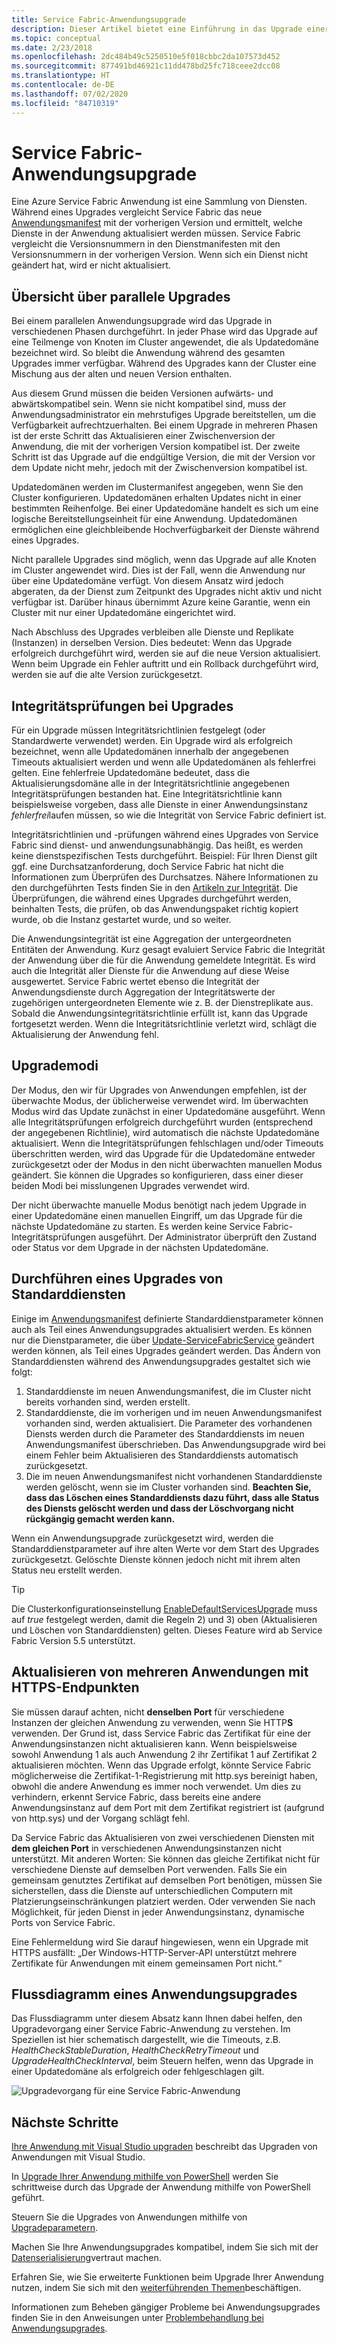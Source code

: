 ```yaml
---
title: Service Fabric-Anwendungsupgrade
description: Dieser Artikel bietet eine Einführung in das Upgrade einer Service Fabric-Anwendung, einschließlich Wahl des Upgrademodus und der Durchführung der Integritätsüberprüfungen.
ms.topic: conceptual
ms.date: 2/23/2018
ms.openlocfilehash: 2dc484b49c5250510e5f018cbbc2da107573d452
ms.sourcegitcommit: 877491bd46921c11dd478bd25fc718ceee2dcc08
ms.translationtype: HT
ms.contentlocale: de-DE
ms.lasthandoff: 07/02/2020
ms.locfileid: "84710319"
---
```

# <a name="service-fabric-application-upgrade"></a>Service Fabric-Anwendungsupgrade
Eine Azure Service Fabric Anwendung ist eine Sammlung von Diensten. Während eines Upgrades vergleicht Service Fabric das neue [Anwendungsmanifest](service-fabric-application-and-service-manifests.md) mit der vorherigen Version und ermittelt, welche Dienste in der Anwendung aktualisiert werden müssen. Service Fabric vergleicht die Versionsnummern in den Dienstmanifesten mit den Versionsnummern in der vorherigen Version. Wenn sich ein Dienst nicht geändert hat, wird er nicht aktualisiert.

## <a name="rolling-upgrades-overview"></a>Übersicht über parallele Upgrades
Bei einem parallelen Anwendungsupgrade wird das Upgrade in verschiedenen Phasen durchgeführt. In jeder Phase wird das Upgrade auf eine Teilmenge von Knoten im Cluster angewendet, die als Updatedomäne bezeichnet wird. So bleibt die Anwendung während des gesamten Upgrades immer verfügbar. Während des Upgrades kann der Cluster eine Mischung aus der alten und neuen Version enthalten.

Aus diesem Grund müssen die beiden Versionen aufwärts- und abwärtskompatibel sein. Wenn sie nicht kompatibel sind, muss der Anwendungsadministrator ein mehrstufiges Upgrade bereitstellen, um die Verfügbarkeit aufrechtzuerhalten. Bei einem Upgrade in mehreren Phasen ist der erste Schritt das Aktualisieren einer Zwischenversion der Anwendung, die mit der vorherigen Version kompatibel ist. Der zweite Schritt ist das Upgrade auf die endgültige Version, die mit der Version vor dem Update nicht mehr, jedoch mit der Zwischenversion kompatibel ist.

Updatedomänen werden im Clustermanifest angegeben, wenn Sie den Cluster konfigurieren. Updatedomänen erhalten Updates nicht in einer bestimmten Reihenfolge. Bei einer Updatedomäne handelt es sich um eine logische Bereitstellungseinheit für eine Anwendung. Updatedomänen ermöglichen eine gleichbleibende Hochverfügbarkeit der Dienste während eines Upgrades.

Nicht parallele Upgrades sind möglich, wenn das Upgrade auf alle Knoten im Cluster angewendet wird. Dies ist der Fall, wenn die Anwendung nur über eine Updatedomäne verfügt. Von diesem Ansatz wird jedoch abgeraten, da der Dienst zum Zeitpunkt des Upgrades nicht aktiv und nicht verfügbar ist. Darüber hinaus übernimmt Azure keine Garantie, wenn ein Cluster mit nur einer Updatedomäne eingerichtet wird.

Nach Abschluss des Upgrades verbleiben alle Dienste und Replikate (Instanzen) in derselben Version. Dies bedeutet: Wenn das Upgrade erfolgreich durchgeführt wird, werden sie auf die neue Version aktualisiert. Wenn beim Upgrade ein Fehler auftritt und ein Rollback durchgeführt wird, werden sie auf die alte Version zurückgesetzt.

## <a name="health-checks-during-upgrades"></a>Integritätsprüfungen bei Upgrades
Für ein Upgrade müssen Integritätsrichtlinien festgelegt (oder Standardwerte verwendet) werden. Ein Upgrade wird als erfolgreich bezeichnet, wenn alle Updatedomänen innerhalb der angegebenen Timeouts aktualisiert werden und wenn alle Updatedomänen als fehlerfrei gelten.  Eine fehlerfreie Updatedomäne bedeutet, dass die Aktualisierungsdomäne alle in der Integritätsrichtlinie angegebenen Integritätsprüfungen bestanden hat. Eine Integritätsrichtlinie kann beispielsweise vorgeben, dass alle Dienste in einer Anwendungsinstanz *fehlerfrei*laufen müssen, so wie die Integrität von Service Fabric definiert ist.

Integritätsrichtlinien und -prüfungen während eines Upgrades von Service Fabric sind dienst- und anwendungsunabhängig. Das heißt, es werden keine dienstspezifischen Tests durchgeführt.  Beispiel: Für Ihren Dienst gilt ggf. eine Durchsatzanforderung, doch Service Fabric hat nicht die Informationen zum Überprüfen des Durchsatzes. Nähere Informationen zu den durchgeführten Tests finden Sie in den [Artikeln zur Integrität](service-fabric-health-introduction.md). Die Überprüfungen, die während eines Upgrades durchgeführt werden, beinhalten Tests, die prüfen, ob das Anwendungspaket richtig kopiert wurde, ob die Instanz gestartet wurde, und so weiter.

Die Anwendungsintegrität ist eine Aggregation der untergeordneten Entitäten der Anwendung. Kurz gesagt evaluiert Service Fabric die Integrität der Anwendung über die für die Anwendung gemeldete Integrität. Es wird auch die Integrität aller Dienste für die Anwendung auf diese Weise ausgewertet. Service Fabric wertet ebenso die Integrität der Anwendungsdienste durch Aggregation der Integritätswerte der zugehörigen untergeordneten Elemente wie z. B. der Dienstreplikate aus. Sobald die Anwendungsintegritätsrichtlinie erfüllt ist, kann das Upgrade fortgesetzt werden. Wenn die Integritätsrichtlinie verletzt wird, schlägt die Aktualisierung der Anwendung fehl.

## <a name="upgrade-modes"></a>Upgrademodi
Der Modus, den wir für Upgrades von Anwendungen empfehlen, ist der überwachte Modus, der üblicherweise verwendet wird. Im überwachten Modus wird das Update zunächst in einer Updatedomäne ausgeführt. Wenn alle Integritätsprüfungen erfolgreich durchgeführt wurden (entsprechend der angegebenen Richtlinie), wird automatisch die nächste Updatedomäne aktualisiert.  Wenn die Integritätsprüfungen fehlschlagen und/oder Timeouts überschritten werden, wird das Upgrade für die Updatedomäne entweder zurückgesetzt oder der Modus in den nicht überwachten manuellen Modus geändert. Sie können die Upgrades so konfigurieren, dass einer dieser beiden Modi bei misslungenen Upgrades verwendet wird. 

Der nicht überwachte manuelle Modus benötigt nach jedem Upgrade in einer Updatedomäne einen manuellen Eingriff, um das Upgrade für die nächste Updatedomäne zu starten. Es werden keine Service Fabric-Integritätsprüfungen ausgeführt. Der Administrator überprüft den Zustand oder Status vor dem Upgrade in der nächsten Updatedomäne.

## <a name="upgrade-default-services"></a>Durchführen eines Upgrades von Standarddiensten
Einige im [Anwendungsmanifest](service-fabric-application-and-service-manifests.md) definierte Standarddienstparameter können auch als Teil eines Anwendungsupgrades aktualisiert werden. Es können nur die Dienstparameter, die über [Update-ServiceFabricService](https://docs.microsoft.com/powershell/module/servicefabric/update-servicefabricservice?view=azureservicefabricps) geändert werden können, als Teil eines Upgrades geändert werden. Das Ändern von Standarddiensten während des Anwendungsupgrades gestaltet sich wie folgt:

1. Standarddienste im neuen Anwendungsmanifest, die im Cluster nicht bereits vorhanden sind, werden erstellt.
2. Standarddienste, die im vorherigen und im neuen Anwendungsmanifest vorhanden sind, werden aktualisiert. Die Parameter des vorhandenen Diensts werden durch die Parameter des Standarddiensts im neuen Anwendungsmanifest überschrieben. Das Anwendungsupgrade wird bei einem Fehler beim Aktualisieren des Standarddiensts automatisch zurückgesetzt.
3. Die im neuen Anwendungsmanifest nicht vorhandenen Standarddienste werden gelöscht, wenn sie im Cluster vorhanden sind. **Beachten Sie, dass das Löschen eines Standarddiensts dazu führt, dass alle Status des Diensts gelöscht werden und dass der Löschvorgang nicht rückgängig gemacht werden kann.**

Wenn ein Anwendungsupgrade zurückgesetzt wird, werden die Standarddienstparameter auf ihre alten Werte vor dem Start des Upgrades zurückgesetzt. Gelöschte Dienste können jedoch nicht mit ihrem alten Status neu erstellt werden.

> [!TIP]
> Die Clusterkonfigurationseinstellung [EnableDefaultServicesUpgrade](service-fabric-cluster-fabric-settings.md) muss auf *true* festgelegt werden, damit die Regeln 2) und 3) oben (Aktualisieren und Löschen von Standarddiensten) gelten. Dieses Feature wird ab Service Fabric Version 5.5 unterstützt.

## <a name="upgrading-multiple-applications-with-https-endpoints"></a>Aktualisieren von mehreren Anwendungen mit HTTPS-Endpunkten
Sie müssen darauf achten, nicht **denselben Port** für verschiedene Instanzen der gleichen Anwendung zu verwenden, wenn Sie HTTP**S** verwenden. Der Grund ist, dass Service Fabric das Zertifikat für eine der Anwendungsinstanzen nicht aktualisieren kann. Wenn beispielsweise sowohl Anwendung 1 als auch Anwendung 2 ihr Zertifikat 1 auf Zertifikat 2 aktualisieren möchten. Wenn das Upgrade erfolgt, könnte Service Fabric möglicherweise die Zertifikat-1-Registrierung mit http.sys bereinigt haben, obwohl die andere Anwendung es immer noch verwendet. Um dies zu verhindern, erkennt Service Fabric, dass bereits eine andere Anwendungsinstanz auf dem Port mit dem Zertifikat registriert ist (aufgrund von http.sys) und der Vorgang schlägt fehl.

Da Service Fabric das Aktualisieren von zwei verschiedenen Diensten mit **dem gleichen Port** in verschiedenen Anwendungsinstanzen nicht unterstützt. Mit anderen Worten: Sie können das gleiche Zertifikat nicht für verschiedene Dienste auf demselben Port verwenden. Falls Sie ein gemeinsam genutztes Zertifikat auf demselben Port benötigen, müssen Sie sicherstellen, dass die Dienste auf unterschiedlichen Computern mit Platzierungseinschränkungen platziert werden. Oder verwenden Sie nach Möglichkeit, für jeden Dienst in jeder Anwendungsinstanz, dynamische Ports von Service Fabric. 

Eine Fehlermeldung wird Sie darauf hingewiesen, wenn ein Upgrade mit HTTPS ausfällt: „Der Windows-HTTP-Server-API unterstützt mehrere Zertifikate für Anwendungen mit einem gemeinsamen Port nicht.“

## <a name="application-upgrade-flowchart"></a>Flussdiagramm eines Anwendungsupgrades
Das Flussdiagramm unter diesem Absatz kann Ihnen dabei helfen, den Upgradevorgang einer Service Fabric-Anwendung zu verstehen. Im Speziellen ist hier schematisch dargestellt, wie die Timeouts, z.B. *HealthCheckStableDuration*, *HealthCheckRetryTimeout* und *UpgradeHealthCheckInterval*, beim Steuern helfen, wenn das Upgrade in einer Updatedomäne als erfolgreich oder fehlgeschlagen gilt.

![Upgradevorgang für eine Service Fabric-Anwendung][image]

## <a name="next-steps"></a>Nächste Schritte
[Ihre Anwendung mit Visual Studio upgraden](service-fabric-application-upgrade-tutorial.md) beschreibt das Upgraden von Anwendungen mit Visual Studio.

In [Upgrade Ihrer Anwendung mithilfe von PowerShell](service-fabric-application-upgrade-tutorial-powershell.md) werden Sie schrittweise durch das Upgrade der Anwendung mithilfe von PowerShell geführt.

Steuern Sie die Upgrades von Anwendungen mithilfe von [Upgradeparametern](service-fabric-application-upgrade-parameters.md).

Machen Sie Ihre Anwendungsupgrades kompatibel, indem Sie sich mit der [Datenserialisierung](service-fabric-application-upgrade-data-serialization.md)vertraut machen.

Erfahren Sie, wie Sie erweiterte Funktionen beim Upgrade Ihrer Anwendung nutzen, indem Sie sich mit den [weiterführenden Themen](service-fabric-application-upgrade-advanced.md)beschäftigen.

Informationen zum Beheben gängiger Probleme bei Anwendungsupgrades finden Sie in den Anweisungen unter [Problembehandlung bei Anwendungsupgrades](service-fabric-application-upgrade-troubleshooting.md).

[image]: media/service-fabric-application-upgrade/service-fabric-application-upgrade-flowchart.png
